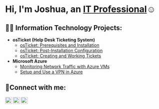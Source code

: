 <h1>Hi, I'm Joshua, an <a href="https://linkedin.com/in/Josh">IT Professional</a>☺</h1>

<h2>👨‍💻 Information Technology Projects:</h2>

- <b>osTicket (Help Desk Ticketing System)</b>
  - [osTicket: Prerequisites and Installation](https://github.com/JoshuaAFisher/osticket-prereqs)
  - [osTicket: Post-Installation Configuration](https://github.com/JoshuaAFisher/post-install-config)
  - [osTicket: Creating and Working Tickets](https://github.com/JoshuaAFisher/Creating-and-Working-Tickets)
- <b>Microsoft Azure</b>
  - [Monitoring Network Traffic with Azure VMs](https://github.com/JoshuaAFisher/Network-Monitoring)
  - [Setup and Use a VPN in Azure](https://github.com/JoshuaAFisher/Azure_VPN_Setup)

<h2>🤳Connect with me:</h2>

[<img align="left" alt="Josh | Twitter" width="22px" src="https://cdn.jsdelivr.net/npm/simple-icons@v3/icons/twitter.svg" />][twitter]
[<img align="left" alt="Josh | LinkedIn" width="22px" src="https://cdn.jsdelivr.net/npm/simple-icons@v3/icons/linkedin.svg" />][linkedin]
[<img align="left" alt="Josh | Instagram" width="22px" src="https://cdn.jsdelivr.net/npm/simple-icons@v3/icons/instagram.svg" />][instagram]

[twitter]: https://twitter.com/Josh
[instagram]: https://www.instagram.com/Josh
[linkedin]: https://linkedin.com/in/Josh
